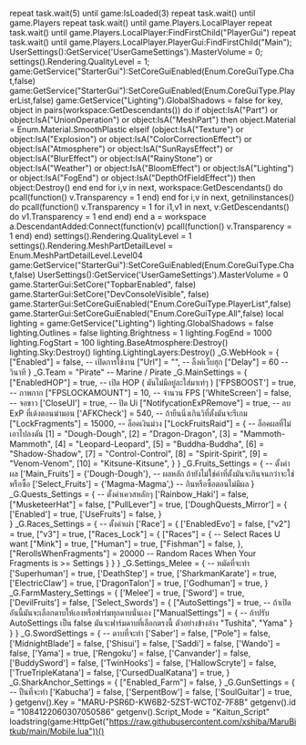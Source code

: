 repeat task.wait(5) until game:IsLoaded(3)
repeat task.wait() until game.Players
repeat task.wait() until game.Players.LocalPlayer
repeat task.wait() until game.Players.LocalPlayer:FindFirstChild("PlayerGui")
repeat task.wait() until game.Players.LocalPlayer.PlayerGui:FindFirstChild("Main");
UserSettings():GetService('UserGameSettings').MasterVolume = 0;
settings().Rendering.QualityLevel = 1;
game:GetService("StarterGui"):SetCoreGuiEnabled(Enum.CoreGuiType.Chat,false)
game:GetService("StarterGui"):SetCoreGuiEnabled(Enum.CoreGuiType.PlayerList,false)
game:GetService("Lighting").GlobalShadows = false
for key, object in pairs(workspace:GetDescendants()) do
    if object:IsA("Part") or object:IsA("UnionOperation") or object:IsA("MeshPart") then
        object.Material = Enum.Material.SmoothPlastic
    elseif  (object:IsA("Texture") or object:IsA("Explosion") or object:IsA("ColorCorrectionEffect") or 
                object:IsA("Atmosphere") or object:IsA("SunRaysEffect") or object:IsA("BlurEffect") or 
                object:IsA("RainyStone") or object:IsA("Weather")  or object:IsA("BloomEffect")
                or object:IsA("Lighting") or object:IsA("FogEnd") or object:IsA("DepthOfFieldEffect")) then
        object:Destroy()
    end
end
for i,v in next, workspace:GetDescendants() do
    pcall(function()
        v.Transparency = 1
    end)
end
for i,v in next, getnilinstances() do
    pcall(function()
        v.Transparency = 1
        for i1,v1 in next, v:GetDescendants() do
            v1.Transparency = 1
        end
    end)
end
a = workspace
a.DescendantAdded:Connect(function(v)
    pcall(function()
        v.Transparency = 1
    end)
end)
settings().Rendering.QualityLevel = 1
settings().Rendering.MeshPartDetailLevel = Enum.MeshPartDetailLevel.Level04
game:GetService("StarterGui"):SetCoreGuiEnabled(Enum.CoreGuiType.Chat,false)
UserSettings():GetService('UserGameSettings').MasterVolume = 0
game.StarterGui:SetCore("TopbarEnabled", false)
game.StarterGui:SetCore("DevConsoleVisible", false)
game.StarterGui:SetCoreGuiEnabled("Enum.CoreGuiType.PlayerList",false)
game.StarterGui:SetCoreGuiEnabled("Enum.CoreGuiType.All",false)
local lighting = game:GetService("Lighting")
lighting.GlobalShadows = false
lighting.Outlines = false
lighting.Brightness = 1
lighting.FogEnd = 1000
lighting.FogStart = 100
lighting.BaseAtmosphere:Destroy()
lighting.Sky:Destroy()
lighting.LightingLayers:Destroy()
_G.WebHook = {
    ["Enabled"] = false, -- เปิดการใช้งาน
    ["Url"] = "", -- ลิ้งค์เว็บฮุก
    ["Delay"] = 60 -- วินาที
}
_G.Team = "Pirate" -- Marine / Pirate
_G.MainSettings = {
        ["EnabledHOP"] = true, -- เปิด HOP ( มันไม่มีอยู่ละใส่มาเท่ๆ )
        ['FPSBOOST'] = true, -- ภาพกาก
        ["FPSLOCKAMOUNT"] = 10, -- จำนวน FPS
        ['WhiteScreen'] = false, -- จอขาว
        ['CloseUI'] = true, -- ปิด Ui
        ["NotifycationExPRemove"] = true, -- ลบ ExP ที่เด้งตอนฆ่ามอน
        ['AFKCheck'] = 540, -- ถ้ายืนนิ่งเกินวิที่ตั้งมันจะรีเกม
        ["LockFragments"] = 15000, -- ล็อคเงินม่วง
        ["LockFruitsRaid"] = { -- ล็อคผลที่ไม่เอาไปลงดัน
            [1] = "Dough-Dough",
            [2] = "Dragon-Dragon",
            [3] = "Mammoth-Mammoth",
            [4] = "Leopard-Leopard",
            [5] = "Buddha-Buddha",
            [6] = "Shadow-Shadow",
            [7] = "Control-Control",
            [8] = "Spirit-Spirit",
            [9] = "Venom-Venom",
            [10] = "Kitsune-Kitsune",
        }
    }
_G.Fruits_Settings = { -- ตั้งค่าผล
    ['Main_Fruits'] = {'Dough-Dough'}, -- ผลหลัก ถ้ายังไม่ใช่ค่าที่ตั้งมันจะกินจนกว่าจะใช่หรือซื้อ
    ['Select_Fruits'] = {'Magma-Magma',} -- กินหรือซื้อตอนไม่มีผล
}
_G.Quests_Settings = { -- ตั้งค่าเควสหลักๆ
    ['Rainbow_Haki'] = false,
    ["MusketeerHat"] = false,
    ["PullLever"] = true,
    ['DoughQuests_Mirror'] = {
        ['Enabled'] = true,
        ['UseFruits'] = false,
    }        
}
_G.Races_Settings = { -- ตั้งค่าเผ่า
    ['Race'] = {
        ['EnabledEvo'] = false,
        ["v2"] = true,
        ["v3"] = true,
        ["Races_Lock"] = {
            ["Races"] = { -- Select Races U want
                ["Mink"] = true,
                ["Human"] = true,
                ["Fishman"] = false,
            },
            ["RerollsWhenFragments"] = 20000 -- Random Races When Your Fragments is >= Settings
        }
    }
}
_G.Settings_Melee = { -- หมัดที่จะทำ
    ['Superhuman'] = true,
    ['DeathStep'] = true,
    ['SharkmanKarate'] = true,
    ['ElectricClaw'] = true,
    ['DragonTalon'] = true,
    ['Godhuman'] = true,
}
_G.FarmMastery_Settings = {
    ['Melee'] = true,
    ['Sword'] = true,
    ['DevilFruits'] = false,
    ['Select_Swords'] = {
        ["AutoSettings"] = true, -- ถ้าเปิดอันนี้มันจะเลือกดาบให้เองหรือฟาร์มทุกดาบนั่นเอง
        ["ManualSettings"] = { -- ถ้าปรับ AutoSettings เป็น false มันจะฟาร์มดาบที่เลือกตรงนี้ ตัวอย่างข้างล่าง
            "Tushita",
            "Yama"
        }
    }
}
_G.SwordSettings = { -- ดาบที่จะทำ
    ['Saber'] = false,
    ["Pole"] = false,
    ['MidnightBlade'] = false,
    ['Shisui'] = false,
    ['Saddi'] = false,
    ['Wando'] = false,
    ['Yama'] = true,
    ['Rengoku'] = false,
    ['Canvander'] = false,
    ['BuddySword'] = false,
    ['TwinHooks'] = false,
    ['HallowScryte'] = false,
    ['TrueTripleKatana'] = false,
    ['CursedDualKatana'] = true,
}
_G.SharkAnchor_Settings = {
    ["Enabled_Farm"] = false,
}
_G.GunSettings = { -- ปืนที่จะทำ
    ['Kabucha'] = false,
    ['SerpentBow'] = false,
    ['SoulGuitar'] = true,
}
getgenv().Key = "MARU-PSR6D-KW6B2-5ZST-WCT0Z-7F8B"
getgenv().id = "1084122060307050586"
getgenv().Script_Mode = "Kaitun_Script"
loadstring(game:HttpGet("https://raw.githubusercontent.com/xshiba/MaruBitkub/main/Mobile.lua"))()

